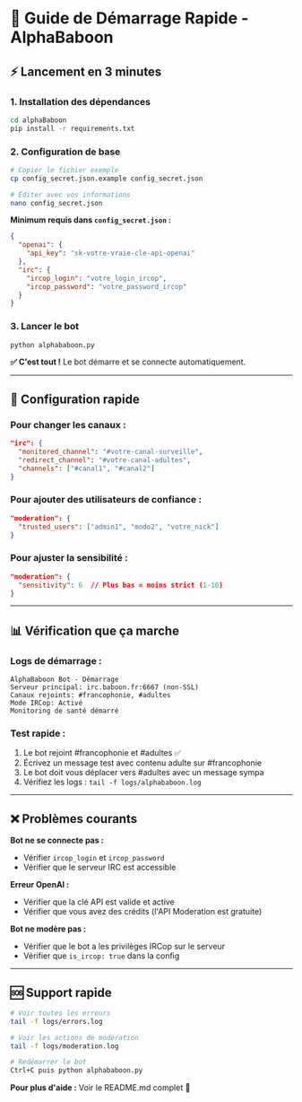 # 🚀 Guide de Démarrage Rapide - AlphaBaboon

## ⚡ Lancement en 3 minutes

### 1. **Installation des dépendances**
```bash
cd alphaBaboon
pip install -r requirements.txt
```

### 2. **Configuration de base**
```bash
# Copier le fichier exemple
cp config_secret.json.example config_secret.json

# Éditer avec vos informations
nano config_secret.json
```

**Minimum requis dans `config_secret.json` :**
```json
{
  "openai": {
    "api_key": "sk-votre-vraie-cle-api-openai"
  },
  "irc": {
    "ircop_login": "votre_login_ircop",
    "ircop_password": "votre_password_ircop"
  }
}
```

### 3. **Lancer le bot** 
```bash
python alphababoon.py
```

**✅ C'est tout !** Le bot démarre et se connecte automatiquement.

---

## 🔧 Configuration rapide

### **Pour changer les canaux :**
```json
"irc": {
  "monitored_channel": "#votre-canal-surveille",
  "redirect_channel": "#votre-canal-adultes",
  "channels": ["#canal1", "#canal2"]
}
```

### **Pour ajouter des utilisateurs de confiance :**
```json
"moderation": {
  "trusted_users": ["admin1", "modo2", "votre_nick"]
}
```

### **Pour ajuster la sensibilité :**
```json
"moderation": {
  "sensitivity": 6  // Plus bas = moins strict (1-10)
}
```

---

## 📊 Vérification que ça marche

### **Logs de démarrage :**
```
AlphaBaboon Bot - Démarrage
Serveur principal: irc.baboon.fr:6667 (non-SSL)
Canaux rejoints: #francophonie, #adultes
Mode IRCop: Activé
Monitoring de santé démarré
```

### **Test rapide :**
1. Le bot rejoint #francophonie et #adultes ✅
2. Écrivez un message test avec contenu adulte sur #francophonie
3. Le bot doit vous déplacer vers #adultes avec un message sympa
4. Vérifiez les logs : `tail -f logs/alphababoon.log`

---

## ❌ Problèmes courants

**Bot ne se connecte pas :**
- Vérifier `ircop_login` et `ircop_password`
- Vérifier que le serveur IRC est accessible

**Erreur OpenAI :**
- Vérifier que la clé API est valide et active
- Vérifier que vous avez des crédits (l'API Moderation est gratuite)

**Bot ne modère pas :**
- Vérifier que le bot a les privilèges IRCop sur le serveur
- Vérifier que `is_ircop: true` dans la config

---

## 🆘 Support rapide

```bash
# Voir toutes les erreurs
tail -f logs/errors.log

# Voir les actions de modération
tail -f logs/moderation.log

# Redémarrer le bot
Ctrl+C puis python alphababoon.py
```

**Pour plus d'aide :** Voir le README.md complet 📖